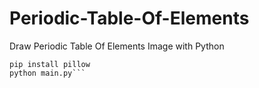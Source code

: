 # Periodic-Table-Of-Elements
Draw Periodic Table Of Elements Image with Python

```
pip install pillow
python main.py```
